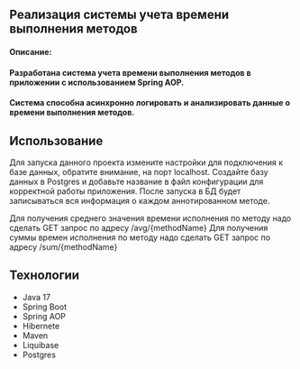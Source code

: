## Реализация системы учета времени выполнения методов

#### Описание:
#### Разработана система учета времени выполнения методов в приложении с использованием Spring AOP.
#### Система способна асинхронно логировать и анализировать данные о времени выполнения методов.


## Использование
Для запуска данного проекта измените настройки для подключения к базе данных, обратите внимание, на порт localhost.
Создайте базу данных в Postgres и добавьте название в файл конфигурации для корректной работы приложения.
После запуска в БД будет записываться вся информация о каждом аннотированном методе.

Для получения среднего значения времени исполнения по методу надо сделать GET запрос по адресу /avg/{methodName}
Для получения суммы  времен исполнения по методу надо сделать GET запрос по адресу /sum/{methodName}

## Технологии
- Java 17
- Spring Boot
- Spring AOP
- Hibernete
- Maven
- Liquibase
- Postgres
